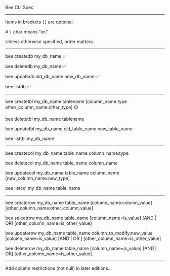 Bee CLI Spec

------------------------

Items in brackets `[]` are optional.

A `|` char means "or."

Unless otherwise specified, order matters.

------------------------

bee createdb my_db_name ✅

bee deletedb my_db_name ✅

bee updatedb old_db_name new_db_name ✅

bee listdb ✅

------------------------

bee createtbl my_db_name tablename [column_name:type other_column_name:other_type] 🟡

bee deletetbl my_db_name tablename

bee updatetbl my_db_name old_table_name new_table_name

bee listtbl my_db_name

------------------------

bee createcol my_db_name table_name column_name:type

bee deletecol my_db_name table_name column_name

bee updatecol my_db_name table_name column_name [new_column_name:new_type]

bee listcol my_db_name table_name

------------------------

bee createrow my_db_name table_name [column_name:column_value] [other_column_name:other_column_value]

bee selectrow my_db_name table_name [column_name=is_value] [AND | OR] [other_column_name=is_other_value]

bee updaterow my_db_name table_name column_to_modify:new_value [column_name=is_value] [AND | OR ] [other_column_name=is_other_value]

bee deleterow my_db_name table_name [column_name=is_value] [AND | OR] [other_column_name=is_other_value]

------------------------

Add column restrictions (not null) in later editions...
